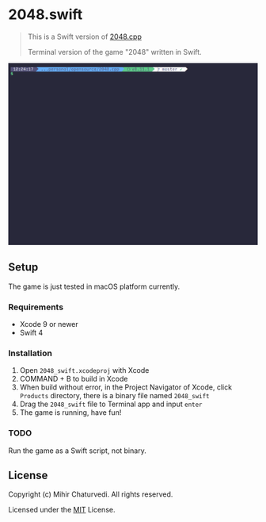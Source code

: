 # 2048.swift

> This is a Swift version of [2048.cpp](https://github.com/plibither8/2048.cpp)
>
> Terminal version of the game "2048" written in Swift.

![Demo of usage](demo.gif)

## Setup

The game is just tested in macOS platform currently.

### Requirements

* Xcode 9 or newer
* Swift 4

### Installation

1. Open `2048_swift.xcodeproj` with Xcode
2. COMMAND + B to build in Xcode
3. When build without error, in the Project Navigator of Xcode, click `Products` directory, there is a binary file named `2048_swift`
4. Drag the `2048_swift` file to Terminal app and input `enter`
5. The game is running, have fun!

### TODO

Run the game as a Swift script, not binary.

## License

Copyright (c) Mihir Chaturvedi. All rights reserved.

Licensed under the [MIT](LICENSE) License.